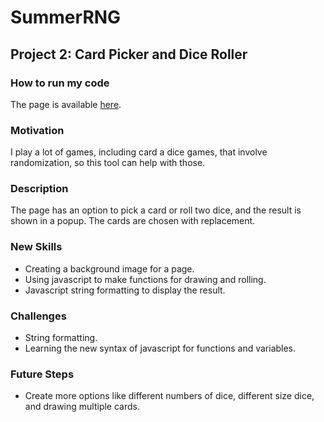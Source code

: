 # SummerRNG
## Project 2: Card Picker and Dice Roller

### How to run my code
The page is available [here](https://brendanmagill.github.io/SummerRNG/).

### Motivation
I play a lot of games, including card a dice games, that involve randomization, so this tool can help with those.

### Description
The page has an option to pick a card or roll two dice, and the result is shown in a popup. The cards are chosen with replacement.

### New Skills
- Creating a background image for a page.
- Using javascript to make functions for drawing and rolling.
- Javascript string formatting to display the result.

### Challenges
- String formatting.
- Learning the new syntax of javascript for functions and variables.

### Future Steps
- Create more options like different numbers of dice, different size dice, and drawing multiple cards.

